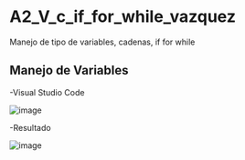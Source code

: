 # A2_V_c_if_for_while_vazquez
Manejo de tipo de variables, cadenas, if for while
## Manejo de Variables
-Visual Studio Code

![image](https://github.com/user-attachments/assets/fb260a3f-ca8e-4b50-a0a2-1bc575d4817d)

-Resultado

![image](https://github.com/user-attachments/assets/bb582f02-9dc4-4aa4-a412-b9806a3d0ad3)
